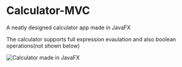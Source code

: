 # Calculator-MVC
A neatly designed calculator app made in JavaFX

The calculator supports full expression evaulation and also boolean operations(not shown below)

![Calculator made in JavaFX](http://res.cloudinary.com/madebynikhil/image/upload/v1473297365/calc-demo_cxebw0.gif)

